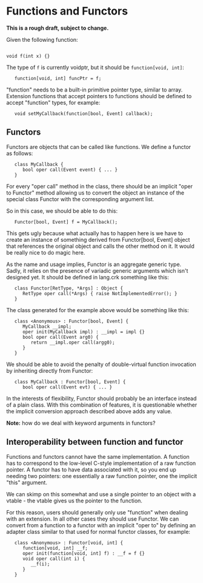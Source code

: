 # Functions and Functors #

**This is a rough draft, subject to change.**

Given the following function:

```

void f(int x) {}

```

The type of `f` is currently voidptr, but it should be `function[void, int]`:

```
   function[void, int] funcPtr = f;
```

"function" needs to be a built-in primitive pointer type, similar to array.
Extension functions that accept pointers to functions should be defined to
accept "function" types, for example:

```
   void setMyCallback(function[bool, Event] callback);
```

## Functors ##

Functors are objects that can be called like functions.  We define a functor
as follows:

```
   class MyCallback {
      bool oper call(Event event) { ... }
   }
```

For every "oper call" method in the class, there should be an implicit "oper
to Functor" method allowing us to convert the object an instance of the
special class Functor with the corresponding argument list.

So in this case, we should be able to do this:

```
   Functor[bool, Event] f = MyCallback();
```

This gets ugly because what actually has to happen here is we have to create
an instance of something derived from Functor[bool, Event] object that
references the original object and calls the other method on it.  It would be
really nice to do magic here.

As the name and usage implies, Functor is an aggregate generic type.  Sadly,
it relies on the presence of variadic generic arguments which isn't designed
yet.  It should be defined in lang.crk something like this:

```
   class Functor[RetType, *Args] : Object {
      RetType oper call(*Args) { raise NotImplementedError(); }
   }
```

The class generated for the example above would be something like this:

```
   class <Anonymous> : Functor[bool, Event] {
      MyCallback __impl;
      oper init(MyCallback impl) : __impl = impl {}
      bool oper call(Event arg0) {
         return __impl.oper call(argg0);
      }
   }
```

We should be able to avoid the penalty of double-virtual function invocation
by inheriting directly from Functor:

```
   class MyCallback : Functor[bool, Event] {
      bool oper call(Event evt) { ... }
```

In the interests of flexibility, Functor should probably be an interface
instead of a plain class.  With this combination of features, it is questionable whether the implicit conversion approach described above adds any value.

**Note:** how do we deal with keyword arguments in functors?

## Interoperability between function and functor ##

Functions and functors cannot have the same implementation.  A function has to
correspond to the low-level C-style implementation of a raw function pointer.
A functor has to have data associated with it, so you end up needing two
pointers: one essentially a raw function pointer, one the implicit "this"
argument.

We can skimp on this somewhat and use a single pointer to an object with a
vtable - the vtable gives us the pointer to the function.

For this reason, users should generally only use "function" when dealing with
an extension.  In all other cases they should use Functor.  We can convert
from a function to a functor with an implicit "oper to" by defining an adapter
class similar to that used for normal functor classes, for example:

```
   class <Anonymous> : Functor[void, int] {
      function[void, int] __f;
      oper init(function[void, int] f) : __f = f {}
      void oper call(int i) {
         __f(i);
      }
   }
```